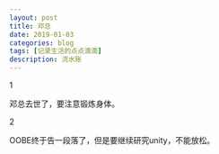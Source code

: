 ```yaml
---
layout: post
title: 邓总
date: 2019-01-03
categories: blog
tags: [记录生活的点点滴滴]
description: 流水账
---
```


1 

邓总去世了，要注意锻炼身体。

2

OOBE终于告一段落了，但是要继续研究unity，不能放松。



